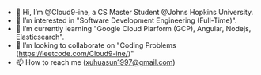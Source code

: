 - 👋 Hi, I’m @Cloud9-ine, a CS Master Student @Johns Hopkins University.
- 👀 I’m interested in "Software Development Engineering (Full-Time)".
- 🌱 I’m currently learning "Google Cloud Plarform (GCP), Angular, Nodejs, Elasticsearch".
- 💞️ I’m looking to collaborate on "Coding Problems (https://leetcode.com/Cloud9-ine/)"
- 📫 How to reach me (xuhuasun1997@gmail.com)

<!---
Cloud9-ine/Cloud9-ine is a ✨ special ✨ repository because its `README.md` (this file) appears on your GitHub profile.
You can click the Preview link to take a look at your changes.
--->
